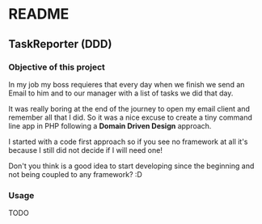 # README #

## TaskReporter (DDD)

### Objective of this project

In my job my boss requieres that every day when we finish we send an Email
to him and to our manager with a list of tasks we did that day. 

It was really boring at the end of the journey to open my email client and remember all that I
did. So it was a nice excuse to create a tiny command line app in PHP following a
**Domain Driven Design** approach.

I started with a code first approach so if you see 
no framework at all it's because I still did not decide if I will need one!

Don't you think is a good idea to start developing since the beginning and
 not being coupled to any framework? :D

### Usage

TODO
